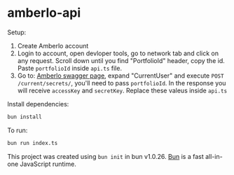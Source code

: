 # amberlo-api

Setup:

1. Create Amberlo account
2. Login to account, open devloper tools, go to network tab and click on any request. Scroll down until you find "PortfolioId" header, copy the id. Paste `portfolioId` inside `api.ts` file.
3. Go to: [Amberlo swagger page](https://app.amberlo.io/login/docs/index.html), expand "CurrentUser" and execute `POST /current/secrets/`, you'll need to pass `portfolioId`. In the response you will receive `accessKey` and `secretKey`. Replace these valeus inside `api.ts`

Install dependencies:

```bash
bun install
```

To run:

```bash
bun run index.ts
```

This project was created using `bun init` in bun v1.0.26. [Bun](https://bun.sh) is a fast all-in-one JavaScript runtime.
